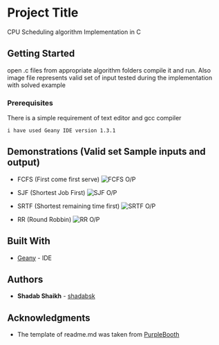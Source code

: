 # Project Title

CPU Scheduling algorithm Implementation in C

## Getting Started

open .c files from appropriate algorithm folders compile it and run. Also image file represents valid set of input tested during the implementation with solved example

### Prerequisites

There is a simple requirement of text editor and gcc compiler

```
i have used Geany IDE version 1.3.1
```

## Demonstrations (Valid set Sample inputs and output)

* FCFS (First come first serve)
![FCFS O/P](https://i.ibb.co/4Zjj268/FCFS-PROGRAM-OUTPUT.jpg)

* SJF (Shortest Job First)
![SJF O/P](https://i.ibb.co/4Zjj268/FCFS-PROGRAM-OUTPUT.jpg)

* SRTF (Shortest remaining time first)
![SRTF O/P](https://i.ibb.co/4Zjj268/FCFS-PROGRAM-OUTPUT.jpg)

* RR (Round Robbin)
![RR O/P](https://i.ibb.co/4Zjj268/FCFS-PROGRAM-OUTPUT.jpg)

## Built With

* [Geany](https://www.geany.org/download) - IDE 


## Authors

* **Shadab Shaikh** - [shadabsk](https://github.com/shadabsk)

## Acknowledgments

* The template of readme.md was taken from [PurpleBooth](https://github.com/PurpleBooth)


